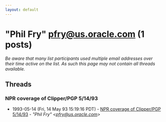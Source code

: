 ```yaml
---
layout: default
---
```


# "Phil Fry" <pfry@us.oracle.com> (1 posts)

_Be aware that many list participants used multiple email addresses over their time active on the list. As such this page may not contain all threads available._

## Threads

### NPR coverage of Clipper/PGP  5/14/93
+ 1993-05-14 (Fri, 14 May 93 15:19:16 PDT) - [NPR coverage of Clipper/PGP  5/14/93](/archive/1993/05/c9a0f1677db614e22675755a2c3ee2494629270cf70f017de3edd30cf47aceb8) - _"Phil Fry" \<pfry@us.oracle.com\>_

